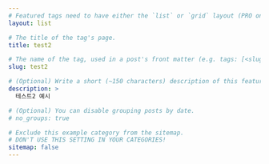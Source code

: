 ```yaml
---
# Featured tags need to have either the `list` or `grid` layout (PRO only).
layout: list

# The title of the tag's page.
title: test2

# The name of the tag, used in a post's front matter (e.g. tags: [<slug>]).
slug: test2

# (Optional) Write a short (~150 characters) description of this featured tag.
description: >
  테스트2 예시

# (Optional) You can disable grouping posts by date.
# no_groups: true

# Exclude this example category from the sitemap.
# DON'T USE THIS SETTING IN YOUR CATEGORIES!
sitemap: false
---
```

